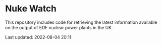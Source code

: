 # Nuke Watch

This repository includes code for retrieving the latest information available on the output of EDF nuclear power plants in the UK.

Last updated: 2022-08-04 20:11